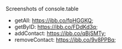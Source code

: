 Screenshots of console.table

- getAll: https://ibb.co/fpHGGKQ;
- getByID: https://ibb.co/FDdKd3q;
- addContact: https://ibb.co/qBjSMTy;
- removeContact: https://ibb.co/9v8PPBq;
